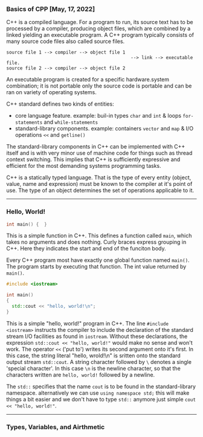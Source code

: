 ### Basics of CPP [May, 17, 2022]

C++ is a compiled language. For a program to run, its source text has to be processed by a compiler, producing object files, which are combined by a linked yielding an executable program. A C++ program typically consists of many source code files also called source files.

```
source file 1 --> compiler --> object file 1
                                              --> link --> executable file.
source file 2 --> compiler --> object file 2
```

An executable program is created for a specific hardware.system combination; it is not portable only the source code is portable and can be ran on variety of operating systems.

C++ standard defines two kinds of entities:
- core language feature. example: buil-in types `char` and `int` & loops `for-statements` and `while-statements`
- standard-library components. example: containers `vector` and `map` & I/O operations `<<` and `getline()`

The standard-library components in C++ can be implemented with C++ itself and is with very minor use of machine code for things such as thread context switching. This implies that C++ is sufficiently expressive and efficient for the most demanding systems programming tasks.

C++ is a statically typed language. That is the type of every entity (object, value, name and expression) must be known to the compiler at it's point of use. The type of an object determines the set of operations applicable to it.

--- 
### Hello, World!

```cpp
int main() {  }
```

This is a simple function in C++. This defines a function called `main`, which takes no arguments and does nothing. Curly braces express grouping in C++. Here they indicates the start and end of the funciton body.

Every C++ program most have exactly one global function named `main()`. The program starts by executing that function. The int value returned by `main()`.

```cpp
#include <iostream>

int main()
{
  std::cout << "hello, world!\n";
}
```

This is a simple "hello, world!" program in C++. The line `#include <iostream>` instructs the compiler to include the declaration of the standard stream I/O facilities as found in `iostream`. Without these declarations, the expression `std::cout << "hello, world!"` would make no sense and won't work. The operator `<<` ('put to') writes its second argument onto it's first. In this case, the string literal "hello, wrold!\n" is sritten onto the standard output stream `std::cout`. A string character followed by `\` denotes a single 'special character'. In this case `\n` is the newline character, so that the characters written are `hello, world!` followed by a newline.

The `std::` specifies that the name `cout` is to be found in the standard-library namespace. alternatively we can use `using namespace std;` this will make things a bit easier and we don't have to type `std::` anymore just simple `cout << "hello, world!"`.

---
### Types, Variables, and Airthmetic

